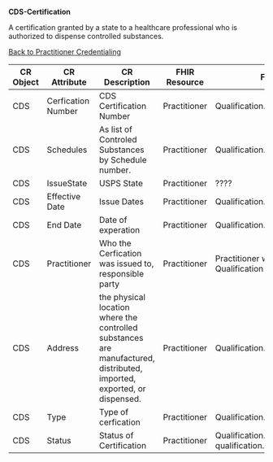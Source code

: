 **CDS-Certification**

A certification granted by a state to a healthcare professional who is authorized to dispense controlled substances.

[Back to Practitioner Credentialing](https://github.com/alpivonka/PractitionerCredentialing/blob/main/README.md)

| **CR Object** | **CR Attribute**   | **CR Description**                                                                                                     | **FHIR Resource** | **FHIR Attribute**                                        |
|---------------|--------------------|------------------------------------------------------------------------------------------------------------------------|-------------------|-----------------------------------------------------------|
| CDS           | Cerfication Number | CDS Certification Number                                                                                               | Practitioner      | Qualification.Identifier                                  |
| CDS           | Schedules          | As list of Controled Substances by Schedule number.                                                                    | Practitioner      | Qualification.extension.schedule.code                     |
| CDS           | IssueState         | USPS State                                                                                                             | Practitioner      | ????                                                      |
| CDS           | Effective Date     | Issue  Dates                                                                                                           | Practitioner      | Qualification.period (Start date)                         |
| CDS           | End Date           | Date of experation                                                                                                     | Practitioner      | Qualification.period (End date)                           |
| CDS           | Practitioner       | Who the Cerfication was issued to, responsible party                                                                   | Practitioner      | Practitioner which contains the Qualification             |
| CDS           | Address            | the physical location where the controlled substances are manufactured, distributed, imported, exported, or dispensed. | Practitioner      | Qualification.extension.dea.address                       |
| CDS           | Type               | Type of cerfication                                                                                                    | Practitioner      | Qualification.code                                        |
| CDS           | Status             | Status of Certification                                                                                                | Practitioner      | Qualification.extension.practitioner-qualification.status |
